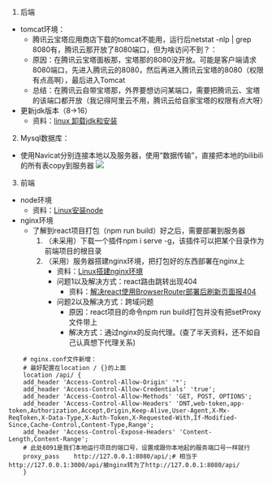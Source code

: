 1. 后端
- tomcat环境：
    - 腾讯云宝塔应用商店下载的tomcat不能用，运行后netstat -nlp | grep 8080有，腾讯云那开放了8080端口，但为啥访问不到？：
    - 原因：在腾讯云宝塔面板那，宝塔那的8080没开放。可能是客户端请求8080端口，先进入腾讯云的8080，然后再进入腾讯云宝塔的8080（权限有点高啊），最后进入Tomcat
    - 总结：在腾讯云自带宝塔那，外界要想访问某端口，需要把腾讯云、宝塔的该端口都开放（我记得阿里云不用，腾讯云给自家宝塔的权限有点大呀）
- 更新jdk版本（8->16）
    - 资料：[linux 卸载jdk和安装](https://www.cnblogs.com/javabg/p/10332993.html)
2. Mysql数据库：
- 使用Navicat分别连接本地以及服务器，使用“数据传输”，直接把本地的bilibili的所有表copy到服务器
  [![](http://8.141.144.189/wp-content/uploads/2022/04/wp_editor_md_faf9b43803e978c9979de5aedb62cbaa.jpg)](http://8.141.144.189/wp-content/uploads/2022/04/wp_editor_md_faf9b43803e978c9979de5aedb62cbaa.jpg)
3. 前端
- node环境
    - 资料：[Linux安装node](https://www.cnblogs.com/qiangyuzhou/p/11589793.html#:~:text=LINUX%20%E5%AE%89%E8%A3%85NODEJS%E7%8E%AF%E5%A2%83%E4%BB%A5%E5%8F%8A%E8%B7%AF%E5%BE%84%E9%85%8D%E7%BD%AE%20linux%E5%AE%89%E8%A3%85nodejs%E6%9C%892%E7%A7%8D%E6%96%B9%E5%BC%8F%E4%B8%80%E7%A7%8D%E7%AE%80%E5%8D%95%E7%9A%84%EF%BC%8C%E8%A7%A3%E5%8E%8B%E5%8D%B3%E5%8F%AF%E7%94%A8%EF%BC%9B%E5%8F%A6%E4%B8%80%E7%A7%8D%EF%BC%8C%E9%80%9A%E8%BF%87%E4%B8%8B%E8%BD%BDsource,code%20%EF%BC%8C%E9%80%9A%E8%BF%87%E7%BC%96%E8%AF%91%EF%BC%8Cmake%EF%BC%8Cmake%20install%E5%91%BD%E4%BB%A4%E6%9D%A5%E5%AE%89%E8%A3%85%E3%80%82)
- nginx环境
    - 了解到react项目打包（npm run build）好之后，需要部署到服务器
        1. （未采用）下载一个插件npm i serve -g，该插件可以把某个目录作为前端项目的根目录
        2. （采用）服务器搭建nginx环境，把打包好的东西部署在nginx上
            - 资料：[Linux搭建nginx环境](https://www.cnblogs.com/pxstar/p/14808244.html)
            - 问题1以及解决方式：react路由跳转出现404
              - 资料：[解决react使用BrowserRouter部署后刷新页面报404](https://www.jianshu.com/p/23f02b106e69)
            - 问题2以及解决方式：跨域问题
              - 原因：react项目的命令npm run build打包并没有把setProxy文件带上
              - 解决方式：通过nginx的反向代理。(查了半天资料，还不如自己认真想下代理关系)
```
    # nginx.conf文件新增：
    # 最好配置在location / {}的上面
    location /api/ {
    add_header 'Access-Control-Allow-Origin' '*';
    add_header 'Access-Control-Allow-Credentials' 'true';
    add_header 'Access-Control-Allow-Methods' 'GET, POST, OPTIONS';
    add_header 'Access-Control-Allow-Headers' 'DNT,web-token,app-token,Authorization,Accept,Origin,Keep-Alive,User-Agent,X-Mx-ReqToken,X-Data-Type,X-Auth-Token,X-Requested-With,If-Modified-Since,Cache-Control,Content-Type,Range';
    add_header 'Access-Control-Expose-Headers' 'Content-Length,Content-Range';
    # 此处8091是我们本地运行项目的端口号，设置成跟你本地起的服务端口号一样就行
    proxy_pass    http://127.0.0.1:8080/api/;# 相当于http://127.0.0.1:3000/api/被nginx转为了http://127.0.0.1:8080/api/
    }
```       
